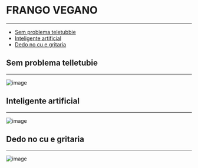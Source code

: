 # FRANGO VEGANO
---
*   [Sem problema teletubbie](#sem-problema-teletubbie)
*   [Inteligente artificial](#inteligente-artificial)
*   [Dedo no cu e gritaria](#dedo-no-cu-e-gritaria)

##  Sem problema telletubie
---
![image](https://img.wattpad.com/9b78655c80bb537a40f3bf058119d6ebd75ab6d8/68747470733a2f2f73332e616d617a6f6e6177732e636f6d2f776174747061642d6d656469612d736572766963652f53746f7279496d6167652f375758712d686c4c4d6e423051513d3d2d3232332e313466393930373435623332653061623635383238383932303632322e6a7067?s=fit&w=720&h=720
)

##  Inteligente artificial
---
![image](https://imageproxy.ifunny.co/crop:x-20,resize:640x,quality:90x75/images/f389e36e70f3ec6d3360c5fcf756d95c2f87a0cac90a32716a3347cdd7aeb2ab_1.jpg)

## Dedo no cu e gritaria 
---
![image](http://images3.memedroid.com/images/UPLOADED120/5a565b20d77aa.jpeg)